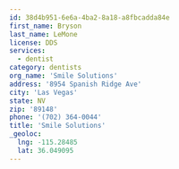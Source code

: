 ```yaml
---
id: 38d4b951-6e6a-4ba2-8a18-a8fbcadda84e
first_name: Bryson
last_name: LeMone
license: DDS
services:
  - dentist
category: dentists
org_name: 'Smile Solutions'
address: '8954 Spanish Ridge Ave'
city: 'Las Vegas'
state: NV
zip: '89148'
phone: '(702) 364-0044'
title: 'Smile Solutions'
_geoloc:
  lng: -115.28485
  lat: 36.049095
---
```

